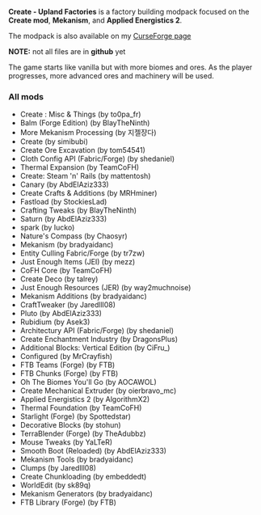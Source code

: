  **Create - Upland Factories**
is a factory building modpack focused on the **Create mod**, **Mekanism**, and **Applied Energistics 2**.

The modpack is also available on my
[CurseForge page](https://legacy.curseforge.com/minecraft/modpacks/create-upland-factories)

**NOTE:** not all files are in **github** yet

The game starts like vanilla but with more biomes and ores. As the player progresses, more advanced ores and machinery will be used.
 
### **All mods**

- Create : Misc & Things (by to0pa_fr)
- Balm (Forge Edition) (by BlayTheNinth)
- More Mekanism Processing (by 지젤쟝다)
- Create (by simibubi)
- Create Ore Excavation (by tom54541)
- Cloth Config API (Fabric/Forge) (by shedaniel)
- Thermal Expansion (by TeamCoFH)
- Create: Steam 'n' Rails (by mattentosh)
- Canary (by AbdElAziz333)
- Create Crafts & Additions (by MRHminer)
- Fastload (by StockiesLad)
- Crafting Tweaks (by BlayTheNinth)
- Saturn (by AbdElAziz333)
- spark (by Iucko)
- Nature's Compass (by Chaosyr)
- Mekanism (by bradyaidanc)
- Entity Culling Fabric/Forge (by tr7zw)
- Just Enough Items (JEI) (by mezz)
- CoFH Core (by TeamCoFH)
- Create Deco (by talrey)
- Just Enough Resources (JER) (by way2muchnoise)
- Mekanism Additions (by bradyaidanc)
- CraftTweaker (by Jaredlll08)
- Pluto (by AbdElAziz333)
- Rubidium (by Asek3)
- Architectury API (Fabric/Forge) (by shedaniel)
- Create Enchantment Industry (by DragonsPlus)
- Additional Blocks: Vertical Edition (by CiFru_)
- Configured (by MrCrayfish)
- FTB Teams (Forge) (by FTB)
- FTB Chunks (Forge) (by FTB)
- Oh The Biomes You'll Go (by AOCAWOL)
- Create Mechanical Extruder (by oierbravo_mc)
- Applied Energistics 2 (by AlgorithmX2)
- Thermal Foundation (by TeamCoFH)
- Starlight (Forge) (by Spottedstar)
- Decorative Blocks (by stohun)
- TerraBlender (Forge) (by TheAdubbz)
- Mouse Tweaks (by YaLTeR)
- Smooth Boot (Reloaded) (by AbdElAziz333)
- Mekanism Tools (by bradyaidanc)
- Clumps (by Jaredlll08)
- Create Chunkloading (by embeddedt)
- WorldEdit (by sk89q)
- Mekanism Generators (by bradyaidanc)
- FTB Library (Forge) (by FTB)
